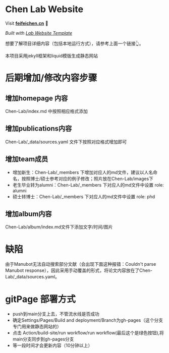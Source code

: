 
# Chen Lab Website

Visit **[feifeichen.cn](https://feifeichen.cn)** 🚀

_Built with [Lab Website Template](https://greene-lab.gitbook.io/lab-website-template-docs)_

想要了解项目详细内容（包括本地运行方式），请参考上面一个链接👆。

本项目采用jekyll框架和liquid模版生成静态网站

# 后期增加/修改内容步骤
## 增加homepage 内容
Chen-Lab/index.md 中按照相应格式添加
## 增加publications内容
Chen-Lab/_data/sources.yaml 文件下按照对应格式增加即可
## 增加team成员
- 增加新生：Chen-Lab/_members 下增加对应人的md文件，建议以人名命名，按照博士/硕士参考对应的例子修改；照片放在Chen-Lab/images下
- 老生毕业转为alumni：Chen-Lab/_members 下对应人的md文件中设置  role: alumni
- 硕士转博士：Chen-Lab/_members 下对应人的md文件中设置  role: phd


## 增加album内容
Chen-Lab/album/index.md文件下添加文字/时间/图片

# 缺陷
由于Manubot无法自动搜索部分文献（会出现下面这种报错：Couldn't parse Manubot response），因此采用手动覆盖的形式，将论文内容放在了Chen-Lab/_data/sources.yaml。

# gitPage 部署方式
- push到main分支上去，不管流水线是否成功
- 确定Settings/Pages/Build and deployment/Branch为gh-pages（这个分支专门用来做静态网站的）
- 点击 Action/build-site/run workflow/run workflow(最后这个是绿色按钮),将main分支同步到gh-pages分支
- 等一段时间才会更新内容（10分钟以上）

